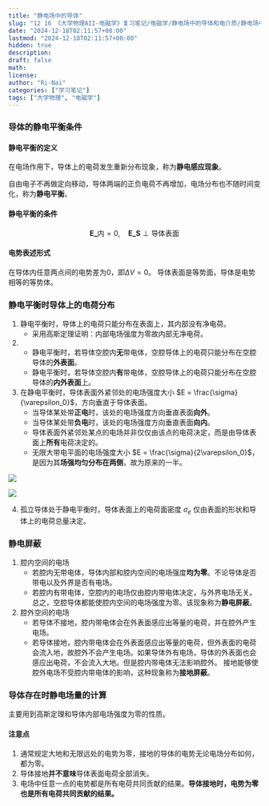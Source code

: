 ```yaml
---
title: "静电场中的导体"
slug: "12 16 《大学物理AII-电磁学》复习笔记/电磁学/静电场中的导体和电介质/静电场中的导体"
date: "2024-12-18T02:11:57+08:00"
lastmod: "2024-12-18T02:11:57+08:00"
hidden: true
description:
draft: false
math:
license:
author: "Ri-Nai"
categories: ["学习笔记"]
tags: ["大学物理", "电磁学"]
---
```

### 导体的静电平衡条件
#### 静电平衡的定义
在电场作用下，导体上的电荷发生重新分布现象，称为**静电感应现象**。  

自由电子不再做定向移动，导体两端的正负电荷不再增加，电场分布也不随时间变化，称为**静电平衡**。

#### 静电平衡的条件
$$\boldsymbol{E\_{\text{内}}}=0, \quad \boldsymbol{E\_S} \perp \text{导体表面}$$

#### 电势表述形式
在导体内任意两点间的电势差为0，即$\Delta V = 0$。
导体表面是等势面，导体是电势相等的等势体。

### 静电平衡时导体上的电荷分布
1. 静电平衡时，导体上的电荷只能分布在表面上，其内部没有净电荷。
    - 采用高斯定理证明：内部电场强度为零故内部无净电荷。
2. 
   - 静电平衡时，若导体空腔内**无**带电体，空腔导体上的电荷只能分布在空腔导体的**外表面**。
   - 静电平衡时，若导体空腔内**有**带电体，空腔导体上的电荷只能分布在空腔导体的**内外表面**上。
3. 在静电平衡时，导体表面外紧邻处的电场强度大小 $E = \frac{\sigma}{\varepsilon_0}$，方向垂直于导体表面。
    - 当导体某处带**正电**时，该处的电场强度方向垂直表面**向外**。
    - 当导体某处带**负电**时，该处的电场强度方向垂直表面**向内**。
    - 导体表面外紧邻处某点的电场并非仅仅由该点的电荷决定，而是由导体表面上**所有**电荷决定的。
    - 无限大带电平面的电场强度大小 $E = \frac{\sigma}{2\varepsilon_0}$，是因为其**场强均匀分布在两侧**，故为原来的一半。


![](imgs/大学物理（第三卷）电磁学_胡海云-高等教育出版社-115.jpg)


![](imgs/大学物理（第三卷）电磁学_胡海云-高等教育出版社-116.png)

4. 孤立导体处于静电平衡时，导体表面上的电荷面密度 $\sigma_e$ 仅由表面的形状和导体上的电荷总量决定。

### 静电屏蔽
1. 腔内空间的电场
    - 若腔内无带电体，导体内部和腔内空间的电场强度**均为零**。不论导体是否带电以及外界是否有电场。
    - 若腔内有带电体，空腔内的电场仅由腔内带电体决定，与外界电场无关。
总之，空腔导体都能使腔内空间的电场强度为零。该现象称为**静电屏蔽**。
2. 腔外空间的电场
    - 若导体不接地，腔内带电体会在外表面感应出等量的电荷，并在腔外产生电场。
    - 若导体接地，腔内带电体会在外表面感应出等量的电荷，但外表面的电荷会流入地，故腔外不会产生电场。如果导体外有电场，导体的外表面也会感应出电荷，不会流入大地。但是腔内带电体无法影响腔外。
接地能够使腔外电场不受腔内带电体的影响，这种现象称为**接地屏蔽**。

### 导体存在时静电场量的计算
主要用到高斯定理和导体内部电场强度为零的性质。

#### 注意点
1. 通常规定大地和无限远处的电势为零，接地的导体的电势无论电场分布如何，都为零。
2. 导体接地**并不意味**导体表面电荷全部消失。
3. 电场中任意一点的电势都是所有电荷共同贡献的结果。**导体接地时，电势为零也是所有电荷共同贡献的结果。**
